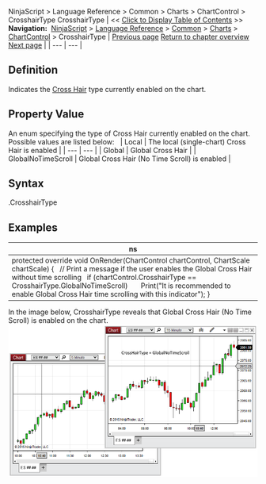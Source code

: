 ﻿
NinjaScript > Language Reference > Common > Charts > ChartControl > CrosshairType
CrosshairType
| << [Click to Display Table of Contents](crosshairtype.md) >> **Navigation:**     [NinjaScript](ninjascript.md) > [Language Reference](language_reference_wip.md) > [Common](common.md) > [Charts](chart.md) > [ChartControl](chartcontrol.md) > CrosshairType | [Previous page](chartpanels.md) [Return to chapter overview](chartcontrol.md) [Next page](firsttimepainted.md) |
| --- | --- |
## Definition
Indicates the [Cross Hair](cross_hair.md) type currently enabled on the chart.
## 
## Property Value
An enum specifying the type of Cross Hair currently enabled on the chart. Possible values are listed below:
 
| Local | The local (single-chart) Cross Hair is enabled |
| --- | --- |
| Global | Global Cross Hair |
| GlobalNoTimeScroll | Global Cross Hair (No Time Scroll) is enabled |
## 
## Syntax
<ChartControl>.CrosshairType
## 
## Examples
| ns |
| --- |
| protected override void OnRender(ChartControl chartControl, ChartScale chartScale) {    // Print a message if the user enables the Global Cross Hair without time scrolling    if (chartControl.CrosshairType == CrosshairType.GlobalNoTimeScroll)        Print("It is recommended to enable Global Cross Hair time scrolling with this indicator"); } |

In the image below, CrosshairType reveals that Global Cross Hair (No Time Scroll) is enabled on the chart.
 
![ChartControl_CrosshairType](chartcontrol_crosshairtype.png)

